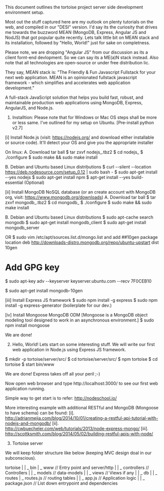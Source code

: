This document outlines the tortoise project server side development environment setup.

Most out the stuff captured here are my outlook on plenty tutorials on the web, and compiled in our "DESI" version. I'd say its the curiosity that drives me towards the buzzword MEAN (MongoDB, Express, Angular JS and NodJS) that got popular quite recently.
Lets talk little bit on MEAN stack and its installation, followed by "Hello, World!" just for sake on completness.

Please note, we are dropping "Angular JS" from our discussion as its a client fornt-end devlopment. So we can say its a ME(a)N stack instead.
Also note that all technologies are open-source or under free distribution lic. 

They say, MEAN stack is: 
    "The Friendly & Fun Javascript Fullstack for your next web application.
	 MEAN is an opinionated fullstack javascript framework - which simplifies and accelerates web application development."
	 
A full-stack JavaScript solution that helps you build fast, robust, and maintainable production web applications using MongoDB, Express, AngularJS, and Node.js.


1. Installtion:
Please note that for Windows or Mac OS steps shall be more or less same. I've outlined for my setup on Ubuntu.
[Pre-install python v2.7]

[i] Install Node.js (visit: https://nodejs.org/ and download either installable or source code).
    It'll detect your OS and give you the appropriate installer

On linux:
A. Download tar ball
   $ tar zxvf nodejs_<version>.tbz2
   $ cd nodejs_<version>
   $ ./configure
   $ sudo make && sudo make install
   
B. Debian and Ubuntu based Linux distributions
   $ curl --silent --location https://deb.nodesource.com/setup_0.12 | sudo bash -
   $ sudo apt-get install --yes nodejs
   $ sudo apt-get install npm
   $ apt-get install --yes build-essential (Optional)
   
   
[ii] Install MongoDB NoSQL database (or an create account with MongoDB org, visit: https://www.mongodb.org/downloads)
A. Download tar ball
   $ tar zxvf mongodb_<version>.tbz2
   $ cd mongodb_<version>
   $ ./configure
   $ sudo make && sudo make install

B. Debian and Ubuntu based Linux distributions
   $ sudo apt-cache search mongodb
   $ sudo apt-get install mongodb_client
   $ sudo apt-get install mongodb_server
   
OR
   $ sudo vim /etc/apt/sources.list.d/mongo.list
   and add 
   ##10gen package location
   deb http://downloads-distro.mongodb.org/repo/ubuntu-upstart dist 10gen
   
   # Add GPG key
   $ sudo apt-key adv --keyserver keyserver.ubuntu.com --recv 7F0CEB10
   
   $ sudo apt-get install mongodb-10gen

[iii] Install Express JS framework
	$ sudo npm install -g express
	$ sudo npm install -g express-generator (boilerplate for our dev.)
	
[iv] Install Mongoose MongoDB ODM [Mongoose is a MongoDB object modeling tool designed to work in an asynchronous environment.]
    $ sudo npm install mongoose

We are done!


2. Hello, World!
Lets start on some interesting stuff. We will write our first web application in Node.js using Express JS framework.

 $ mkdir -p tortoise/server/src/
 $ cd tortoise/server/src/
 $ npm tortoise
 $ cd tortoise
 $ start bin/www
 
We are done! Express takes off all your peril ;-)

Now open web browser and type http://localhost:3000/ to see our first web application running.


Simple way to get start is to refer: http://nodeschool.io/

More interesting example with additional RESTful and MongoDB (Mongoose to have schema) can be found:
[i].   http://adrianmejia.com/blog/2014/10/01/creating-a-restful-api-tutorial-with-nodejs-and-mongodb/
[ii].  http://cwbuecheler.com/web/tutorials/2013/node-express-mongo/
[iii]. http://scottksmith.com/blog/2014/05/02/building-restful-apis-with-node/


3. Tortoise server

We will keep folder structure like below (keeping MVC design doal in our subconscious).

  tortoise
         |
		 |
		 \_ 
		    bin
	           |
			    \_
				   www       // Entry point and server/http
         |
		 |
		 \_
		    controllers       // Controllers
		 |
		 |
		 \_
		    models            // data-models
		 |
		 |
		 \_
		    views              // Views if any
		 |
		 |
		 \_
		    db
		 |
		 |
		 \_
		    routes
			     |
				 \_
				    routes.js  // routing tables
		 |
		 |
		 \_
		    app.js             // Application logic
		 |
		 |
		 \_
		    package.json      // List down entrypoint and dependencies
			

			
		